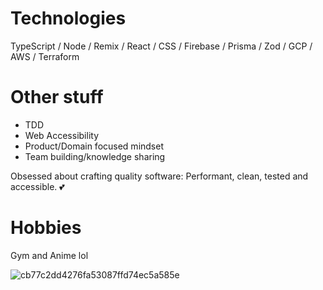 # Technologies

TypeScript / Node / Remix / React / CSS / Firebase / Prisma / Zod / GCP / AWS / Terraform

# Other stuff

- TDD
- Web Accessibility
- Product/Domain focused mindset
- Team building/knowledge sharing

Obsessed about crafting quality software: Performant, clean, tested and accessible. 💕

# Hobbies

Gym and Anime lol

![cb77c2dd4276fa53087ffd74ec5a585e](https://github.com/narutosstudent/narutosstudent/assets/49603590/943fb69d-b14e-4ff8-bfdc-4a1735339720)

